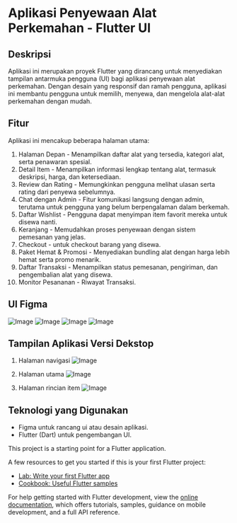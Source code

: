 # Aplikasi Penyewaan Alat Perkemahan - Flutter UI

## Deskripsi

Aplikasi ini merupakan proyek Flutter yang dirancang untuk menyediakan tampilan antarmuka pengguna (UI) bagi aplikasi penyewaan alat perkemahan. Dengan desain yang responsif dan ramah pengguna, aplikasi ini membantu pengguna untuk memilih, menyewa, dan mengelola alat-alat perkemahan dengan mudah.

## Fitur
Aplikasi ini mencakup beberapa halaman utama:
1. Halaman Depan - Menampilkan daftar alat yang tersedia, kategori alat, serta penawaran spesial.
2. Detail Item - Menampilkan informasi lengkap tentang alat, termasuk deskripsi, harga, dan ketersediaan.
3. Review dan Rating - Memungkinkan pengguna melihat ulasan serta rating dari penyewa sebelumnya.
4. Chat dengan Admin - Fitur komunikasi langsung dengan admin, terutama untuk pengguna yang belum berpengalaman dalam berkemah.
5. Daftar Wishlist - Pengguna dapat menyimpan item favorit mereka untuk disewa nanti.
6. Keranjang - Memudahkan proses penyewaan dengan sistem pemesanan yang jelas.
7. Checkout - untuk checkout barang yang disewa.
8. Paket Hemat & Promosi - Menyediakan bundling alat dengan harga lebih hemat serta promo menarik.
9. Daftar Transaksi - Menampilkan status pemesanan, pengiriman, dan pengembalian alat yang disewa.
10. Monitor Pesananan - Riwayat Transaksi.

## UI Figma
![Image](https://github.com/user-attachments/assets/81b97a07-8ac5-4b4d-b580-1ac370ea5268)
![Image](https://github.com/user-attachments/assets/27cc0026-99a3-4cb5-8fe4-d27f85fbb111)
![Image](https://github.com/user-attachments/assets/06948b1e-9e7e-4d08-8bcc-3752100388e6)
![Image](https://github.com/user-attachments/assets/5633a8ca-cfdc-4e69-8ccd-eb6348058aec)

## Tampilan Aplikasi Versi Dekstop
1. Halaman navigasi
![Image](https://github.com/user-attachments/assets/70fa7a0b-b71c-4ac0-98de-aed411ad56d9)

3. Halaman utama
![Image](https://github.com/user-attachments/assets/a696ddbc-3ed6-48bd-b1f2-fc3e979ab001)

4. Halaman rincian item
![Image](https://github.com/user-attachments/assets/154a006e-7f81-4ea0-9c51-e60fe38fbfc4)
## Teknologi yang Digunakan
- Figma untuk rancang ui atau desain aplikasi.
- Flutter (Dart) untuk pengembangan UI.

This project is a starting point for a Flutter application.

A few resources to get you started if this is your first Flutter project:

- [Lab: Write your first Flutter app](https://docs.flutter.dev/get-started/codelab)
- [Cookbook: Useful Flutter samples](https://docs.flutter.dev/cookbook)

For help getting started with Flutter development, view the
[online documentation](https://docs.flutter.dev/), which offers tutorials,
samples, guidance on mobile development, and a full API reference.
